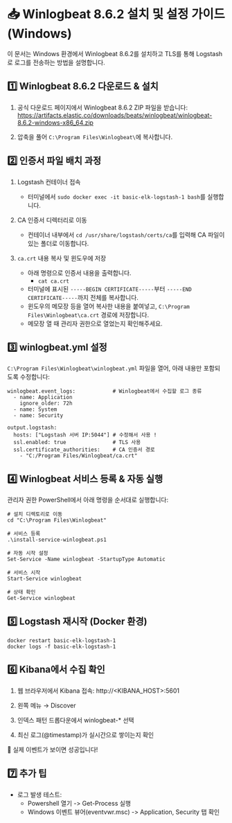 # 📥 Winlogbeat 8.6.2 설치 및 설정 가이드 (Windows)

이 문서는 Windows 환경에서 Winlogbeat 8.6.2를 설치하고 TLS를 통해 Logstash로 로그를 전송하는 방법을 설명합니다.


## 1️⃣ Winlogbeat 8.6.2 다운로드 & 설치
1. 공식 다운로드 페이지에서 Winlogbeat 8.6.2 ZIP 파일을 받습니다:  
   https://artifacts.elastic.co/downloads/beats/winlogbeat/winlogbeat-8.6.2-windows-x86_64.zip
    
2. 압축을 풀어 `C:\Program Files\Winlogbeat\`에 복사합니다.

## 2️⃣ 인증서 파일 배치 과정
1. Logstash 컨테이너 접속
   - 터미널에서 `sudo docker exec -it basic-elk-logstash-1 bash`를 실행합니다.

2. CA 인증서 디렉터리로 이동
   - 컨테이너 내부에서 `cd /usr/share/logstash/certs/ca`를 입력해 CA 파일이 있는 폴더로 이동합니다.

3. `ca.crt` 내용 복사 및 윈도우에 저장
   - 아래 명령으로 인증서 내용을 출력합니다.
     - `cat ca.crt`
   - 터미널에 표시된 `-----BEGIN CERTIFICATE-----`부터 `-----END CERTIFICATE-----`까지 전체를 복사합니다.
   - 윈도우의 메모장 등을 열어 복사한 내용을 붙여넣고, `C:\Program Files\Winlogbeat\ca.crt` 경로에 저장합니다.
   - 메모장 열 때 관리자 권한으로 열었는지 확인해주세요.
  
## 3️⃣ winlogbeat.yml 설정
`C:\Program Files\Winlogbeat\winlogbeat.yml` 파일을 열어, 아래 내용만 포함되도록 수정합니다:
```
winlogbeat.event_logs:            # Winlogbeat에서 수집할 로그 종류
  - name: Application
    ignore_older: 72h
  - name: System
  - name: Security

output.logstash:
  hosts: ["Logstash 서버 IP:5044"] # 수정해서 사용 !   
  ssl.enabled: true               # TLS 사용
  ssl.certificate_authorities:    # CA 인증서 경로
    - "C:/Program Files/Winlogbeat/ca.crt"
```

## 4️⃣ Winlogbeat 서비스 등록 & 자동 실행
관리자 권한 PowerShell에서 아래 명령을 순서대로 실행합니다:

```
# 설치 디렉토리로 이동
cd "C:\Program Files\Winlogbeat"

# 서비스 등록
.\install-service-winlogbeat.ps1

# 자동 시작 설정
Set-Service -Name winlogbeat -StartupType Automatic

# 서비스 시작
Start-Service winlogbeat

# 상태 확인
Get-Service winlogbeat
```

## 5️⃣ Logstash 재시작 (Docker 환경)
```
docker restart basic-elk-logstash-1
docker logs -f basic-elk-logstash-1
```

## 6️⃣ Kibana에서 수집 확인
1. 웹 브라우저에서 Kibana 접속: http://<KIBANA_HOST>:5601

2. 왼쪽 메뉴 → Discover

3. 인덱스 패턴 드롭다운에서 winlogbeat-* 선택

4. 최신 로그(@timestamp)가 실시간으로 쌓이는지 확인

🎉 실제 이벤트가 보이면 성공입니다!

## 7️⃣ 추가 팁
- 로그 발생 테스트:
  - Powershell 열기 -> Get-Process 실행
  - Windows 이벤트 뷰어(eventvwr.msc) -> Application, Security 탭 확인
